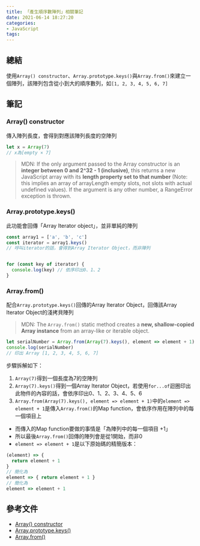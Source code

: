 ```yaml
---
title: 「產生順序數陣列」相關筆記
date: 2021-06-14 18:27:20
categories:
- JavaScript
tags:
---
```


## 總結
使用`Array() constructor`、`Array.prototype.keys()`與`Array.from()`來建立一個陣列，該陣列包含從小到大的順序數列，如`[1, 2, 3, 4, 5, 6, 7]`


## 筆記
### Array() constructor
傳入陣列長度，會得到對應該陣列長度的空陣列
```JavaScript
let x = Array(7)
// x為[empty × 7]
```
> MDN: If the only argument passed to the Array constructor is an **integer between 0 and 2^32 - 1 (inclusive)**, this returns a new JavaScript array with its **length property set to that number** (Note: this implies an array of arrayLength empty slots, not slots with actual undefined values). If the argument is any other number, a RangeError exception is thrown.

### Array.prototype.keys()
此功能會回傳「Array Iterator object」，並非單純的陣列
```JavaScript
const array1 = ['a', 'b', 'c']
const iterator = array1.keys()
// 呼叫iterator的話，會得到Array Iterator Object，而非陣列


for (const key of iterator) {
  console.log(key) // 依序印出0、1、2
}
```

### Array.from()
配合`Array.prototype.keys()`回傳的Array Iterator Object，回傳該Array Iterator Object的淺拷貝陣列
> MDN: The `Array.from()` static method creates a **new, shallow-copied Array instance** from an array-like or iterable object.

```JavaScript
let serialNumber = Array.from(Array(7).keys(), element => element + 1)
console.log(serialNumber)
// 印出 Array [1, 2, 3, 4, 5, 6, 7]
```
步驟拆解如下：
1. `Array(7)`得到一個長度為7的空陣列
1. `Array(7).keys()`得到一個Array Iterator Object，若使用`for...of`迴圈印出此物件的內容的話，會依序印出0、1、2、3、4、5、6
1. `Array.from(Array(7).keys(), element => element + 1)`中的`element => element + 1`是傳入`Array.from()`的Map function，會依序作用在陣列中的每一個項目上
  - 而傳入的Map function要做的事情是「為陣列中的每一個項目 +1」
  - 所以最後`Array.from()`回傳的陣列會是從1開始，而非0
  - `element => element + 1`是以下原始碼的精簡版本：
  ```JavaScript
  (element) => {
    return element + 1
  }
  // 簡化為
  element => { return element + 1 }
  // 簡化為
  element => element + 1
  ```


## 參考文件
- [Array() constructor](https://developer.mozilla.org/en-US/docs/Web/JavaScript/Reference/Global_Objects/Array/Array)
- [Array.prototype.keys()](https://developer.mozilla.org/en-US/docs/Web/JavaScript/Reference/Global_Objects/Array/keys)
- [Array.from()](https://developer.mozilla.org/en-US/docs/Web/JavaScript/Reference/Global_Objects/Array/from)